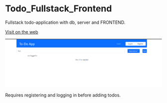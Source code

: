 # Todo_Fullstack_Frontend
Fullstack todo-application with db, server and FRONTEND.

[Visit on the web](https://pikkutimos-todo.herokuapp.com/)

![](https://github.com/pikkutimo/todo_fullstack_frontend/blob/main/media/todo.gif)

Requires registering and logging in before adding todos.